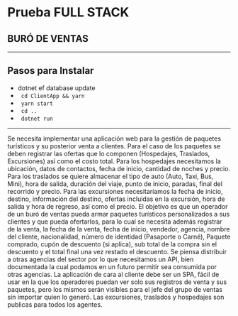 <h1>Prueba FULL STACK</h1>
<h2>BURÓ DE VENTAS</h2>
<hr/>
<h2>Pasos para Instalar</h2>

<ul>
<li> dotnet ef database update</li>
<li> <code> cd ClientApp && yarn</code> </li>
<li> <code> yarn start</code> </li>
<li> <code> cd ..</code> </li>
<li> <code> dotnet run</code> </li>
</ul>
<hr/>
<p>
Se necesita implementar una aplicación web para la gestión de paquetes turísticos y su posterior venta a clientes.
Para el caso de los paquetes se deben registrar las ofertas que lo componen (Hospedajes, Traslados, Excursiones) así como el costo total.
Para los hospedajes necesitamos la ubicación, datos de contactos, fecha de inicio, cantidad de noches y precio.
Para los traslados se quiere almacenar el tipo de auto (Auto, Taxi, Bus, Mini), hora de salida, duración del viaje, punto de inicio, paradas, final del recorrido y precio.
Para las excursiones necesitaríamos la fecha de inicio, destino, información del destino, ofertas incluidas en la excursión, hora de salida y hora de regreso, así como el precio.
El objetivo es que un operador de un buró de ventas pueda armar paquetes turísticos personalizados a sus clientes y que pueda ofertarlos, para lo cual se necesita además registrar de la venta, la fecha de la venta, fecha de inicio, vendedor, agencia, nombre del cliente, nacionalidad, número de identidad (Pasaporte o Carné), Paquete comprado, cupón de descuento (si aplica), sub total de la compra sin el descuento y el total final una vez restado el descuento.
Se piensa distribuir a otras agencias del sector por lo que necesitamos un API, bien documentada la cual podamos en un futuro permitir sea consumida por otras agencias.
La aplicación de cara al cliente debe ser un SPA, fácil de usar en la que los operadores puedan ver solo sus registros de venta y sus paquetes, pero los mismos serán visibles para el jefe del grupo de ventas sin importar quien lo generó.
Las excursiones, traslados y hospedajes son publicas para todos los agentes.
</p>
